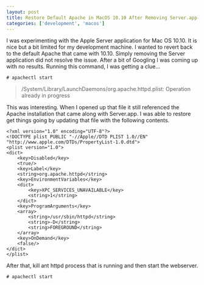 ```yaml
---
layout: post
title: Restore Default Apache in MacOS 10.10 After Removing Server.app
categories: ['development', 'macos']
---
```


I was experimenting with the Apple Server application for Mac OS 10.10.  It is nice but a bit limited for my development machine.  I wanted to revert back to the default Apache that came with 10.10.  Simply removing the Server application did not resolve the issue.  After a bit of Googling I was coming up with no results.  Running this command, I was getting a clue...

`# apachectl start`

> /System/Library/LaunchDaemons/org.apache.httpd.plist: Operation already in progress

This was interesting.  When I opened up that file it still referenced the Apache installation that came along with Server.app.  I was able to restore get things going by updating that file with the following contents.

```
<?xml version="1.0" encoding="UTF-8"?>
<!DOCTYPE plist PUBLIC "-//Apple//DTD PLIST 1.0//EN" "http://www.apple.com/DTDs/PropertyList-1.0.dtd">
<plist version="1.0">
<dict>
    <key>Disabled</key>
    <true/>
    <key>Label</key>
    <string>org.apache.httpd</string>
    <key>EnvironmentVariables</key>
    <dict>
        <key>XPC_SERVICES_UNAVAILABLE</key>
        <string>1</string>
    </dict>
    <key>ProgramArguments</key>
    <array>
        <string>/usr/sbin/httpd</string>
        <string>-D</string>
        <string>FOREGROUND</string>
    </array>
    <key>OnDemand</key>
    <false/>
</dict>
</plist>
```

After that, kill ant httpd process that is running and then start the webserver.

`# apachectl start`
